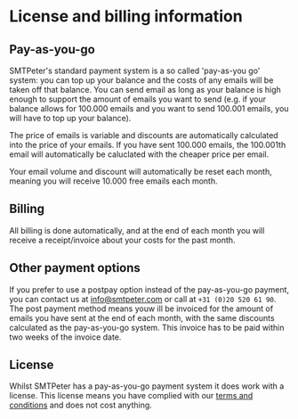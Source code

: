 # License and billing information

## Pay-as-you-go

SMTPeter's standard payment system is a so called 'pay-as-you go' system:
you can top up your balance and the costs of any emails will be taken off 
that balance. You can send email as long as your balance is high enough to 
support the amount of emails you want to send (e.g. if your balance allows for
100.000 emails and you want to send 100.001 emails, you will have to top up
your balance). 

The price of emails is variable and discounts are automatically calculated into
the price of your emails. If you have sent 100.000 emails, the 100.001th email will 
automatically be caluclated with the cheaper price per email. 

Your email volume and discount will automatically be reset each month, meaning you 
will receive 10.000 free emails each month. 

## Billing

All billing is done automatically, and at the end of each month you will receive
a receipt/invoice about your costs for the past month. 

## Other payment options

If you prefer to use a postpay option instead of the pay-as-you-go payment, you
can contact us at [info@smtpeter.com](mailto:info@smtpeter.com "email us") or
call at `+31 (0)20 520 61 90`. The post payment method means youw ill be invoiced
for the amount of emails you have sent at the end of each month, with the same
discounts calculated as the pay-as-you-go system. This invoice has to be paid 
within two weeks of the invoice date. 

## License

Whilst SMTPeter has a pay-as-you-go payment system it does work 
with a license. This license means you have complied with our
[terms and conditions](copernica-docs:SMTPeter/terms-and-conditions)
and does not cost anything. 
